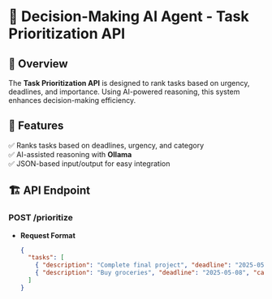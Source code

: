 # 🧠 Decision-Making AI Agent - Task Prioritization API

## 📌 Overview
The **Task Prioritization API** is designed to rank tasks based on urgency, deadlines, and importance. Using AI-powered reasoning, this system enhances decision-making efficiency.

## 🚀 Features
✅ Ranks tasks based on deadlines, urgency, and category  
✅ AI-assisted reasoning with **Ollama**  
✅ JSON-based input/output for easy integration  

## 🏗️ API Endpoint
### **POST /prioritize**
- **Request Format**
  ```json
  {
    "tasks": [
      { "description": "Complete final project", "deadline": "2025-05-10", "category": "work", "urgency": "high" },
      { "description": "Buy groceries", "deadline": "2025-05-08", "category": "personal", "urgency": "medium" }
    ]
  }
